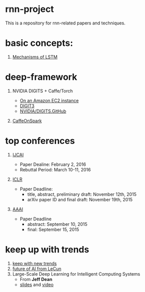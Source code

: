 # rnn-project
This is a repository for rnn-related papers and techniques.

# basic concepts:
1. [Mechanisms of LSTM][1]

# deep-framework
1. NVIDIA DIGITS + Caffe/Torch
	- [On an Amazon EC2 instance][2]
	- [DIGIT3][3]
	- [NVIDIA/DIGITS.GitHub][4]

2. [CaffeOnSpark][5]


# top conferences
1. [IJCAI][6]
	- Paper Dealine: February 2, 2016
	- Rebuttal Period: March 10-11, 2016
2. [ICLR][7]
	- Paper Deadline: 
		- title, abstract, preliminary draft: November 12th, 2015
		-  arXiv paper ID and final draft: November 19th, 2015

3. [AAAI][8]
	- Paper Deadline 
		- abstract: September 10, 2015
		- final: September 15, 2015

# keep up with trends
1. [keep with new trends][9]
2. [future of AI from LeCun][10]
3. Large-Scale Deep Learning for Intelligent Computing Systems
	- From **Jeff Dean**
	- [slides][11] and [video][12]


[1]:	https://www.quora.com/How-does-LSTM-help-prevent-the-vanishing-and-exploding-gradient-problem-in-a-recurrent-neural-network
[2]:	http://www.learnopencv.com/nvidia-digits-3-on-ec2/
[3]:	https://developer.nvidia.com/digits
[4]:	https://github.com/NVIDIA/DIGITS
[5]:	https://github.com/yahoo/CaffeOnSpark
[6]:	http://ijcai-16.org/index.php/welcome/view/home
[7]:	http://www.iclr.cc/doku.php
[8]:	http://www.aaai.org/Conferences/AAAI/aaai16.php
[9]:	http://handong1587.github.io/deep_learning/2016/04/01/keep-up-with-new-trends.html
[10]:	http://mp.weixin.qq.com/s?__biz=MzI3MTA0MTk1MA==&mid=403182818&idx=1&sn=7d4a8f11e61573183c1797addaacf937&scene=0#wechat_redirect
[11]:	http://www.slideshare.net/hustwj/cikm-keynotenov2014
[12]:	https://www.youtube.com/watch?v=4hqb3tdk01k
